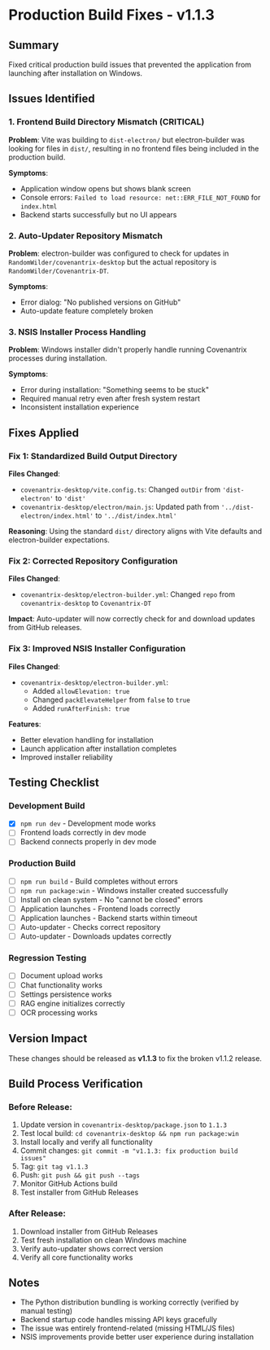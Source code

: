 # Production Build Fixes - v1.1.3

## Summary
Fixed critical production build issues that prevented the application from launching after installation on Windows.

## Issues Identified

### 1. Frontend Build Directory Mismatch (CRITICAL)
**Problem**: Vite was building to `dist-electron/` but electron-builder was looking for files in `dist/`, resulting in no frontend files being included in the production build.

**Symptoms**:
- Application window opens but shows blank screen
- Console errors: `Failed to load resource: net::ERR_FILE_NOT_FOUND` for `index.html`
- Backend starts successfully but no UI appears

### 2. Auto-Updater Repository Mismatch
**Problem**: electron-builder was configured to check for updates in `RandomWilder/covenantrix-desktop` but the actual repository is `RandomWilder/Covenantrix-DT`.

**Symptoms**:
- Error dialog: "No published versions on GitHub"
- Auto-update feature completely broken

### 3. NSIS Installer Process Handling
**Problem**: Windows installer didn't properly handle running Covenantrix processes during installation.

**Symptoms**:
- Error during installation: "Something seems to be stuck"
- Required manual retry even after fresh system restart
- Inconsistent installation experience

## Fixes Applied

### Fix 1: Standardized Build Output Directory
**Files Changed**:
- `covenantrix-desktop/vite.config.ts`: Changed `outDir` from `'dist-electron'` to `'dist'`
- `covenantrix-desktop/electron/main.js`: Updated path from `'../dist-electron/index.html'` to `'../dist/index.html'`

**Reasoning**: Using the standard `dist/` directory aligns with Vite defaults and electron-builder expectations.

### Fix 2: Corrected Repository Configuration
**Files Changed**:
- `covenantrix-desktop/electron-builder.yml`: Changed `repo` from `covenantrix-desktop` to `Covenantrix-DT`

**Impact**: Auto-updater will now correctly check for and download updates from GitHub releases.

### Fix 3: Improved NSIS Installer Configuration
**Files Changed**:
- `covenantrix-desktop/electron-builder.yml`: 
  - Added `allowElevation: true`
  - Changed `packElevateHelper` from `false` to `true`
  - Added `runAfterFinish: true`

**Features**:
- Better elevation handling for installation
- Launch application after installation completes
- Improved installer reliability

## Testing Checklist

### Development Build
- [x] `npm run dev` - Development mode works
- [ ] Frontend loads correctly in dev mode
- [ ] Backend connects properly in dev mode

### Production Build
- [ ] `npm run build` - Build completes without errors
- [ ] `npm run package:win` - Windows installer created successfully
- [ ] Install on clean system - No "cannot be closed" errors
- [ ] Application launches - Frontend loads correctly
- [ ] Application launches - Backend starts within timeout
- [ ] Auto-updater - Checks correct repository
- [ ] Auto-updater - Downloads updates correctly

### Regression Testing
- [ ] Document upload works
- [ ] Chat functionality works
- [ ] Settings persistence works
- [ ] RAG engine initializes correctly
- [ ] OCR processing works

## Version Impact

These changes should be released as **v1.1.3** to fix the broken v1.1.2 release.

## Build Process Verification

### Before Release:
1. Update version in `covenantrix-desktop/package.json` to `1.1.3`
2. Test local build: `cd covenantrix-desktop && npm run package:win`
3. Install locally and verify all functionality
4. Commit changes: `git commit -m "v1.1.3: fix production build issues"`
5. Tag: `git tag v1.1.3`
6. Push: `git push && git push --tags`
7. Monitor GitHub Actions build
8. Test installer from GitHub Releases

### After Release:
1. Download installer from GitHub Releases
2. Test fresh installation on clean Windows machine
3. Verify auto-updater shows correct version
4. Verify all core functionality works

## Notes

- The Python distribution bundling is working correctly (verified by manual testing)
- Backend startup code handles missing API keys gracefully
- The issue was entirely frontend-related (missing HTML/JS files)
- NSIS improvements provide better user experience during installation

